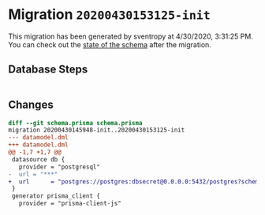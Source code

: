 # Migration `20200430153125-init`

This migration has been generated by sventropy at 4/30/2020, 3:31:25 PM.
You can check out the [state of the schema](./schema.prisma) after the migration.

## Database Steps

```sql

```

## Changes

```diff
diff --git schema.prisma schema.prisma
migration 20200430145948-init..20200430153125-init
--- datamodel.dml
+++ datamodel.dml
@@ -1,7 +1,7 @@
 datasource db {
   provider = "postgresql"
-  url = "***"
+  url      = "postgres://postgres:dbsecret@0.0.0.0:5432/postgres?schema=public"
 }
 generator prisma_client {
   provider = "prisma-client-js"
```


